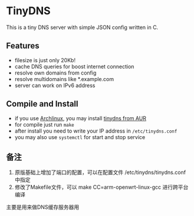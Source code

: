 # TinyDNS

This is a tiny DNS server with simple JSON config written in C.

## Features

* filesize is just only 20Kb!
* cache DNS queries for boost internet connection
* resolve own domains from config
* resolve multidomains like *.example.com
* server can work on IPv6 address

## Compile and Install

* if you use [Archlinux](https://archlinux.org), you may install [tinydns from AUR](https://aur.archlinux.org/packages/tinydns/)
* for compile just run `make`
* after install you need to write your IP address in `/etc/tinydns.conf`
* you may also use `systemctl` for start and stop service

## 备注
1. 原版基础上增加了端口的配置，可以在配置文件 /etc/tinydns/tinydns.conf 中指定 
2. 修改了Makefile文件，可以 make CC=arm-openwrt-linux-gcc 进行跨平台编译

主要是用来做DNS缓存服务器用
